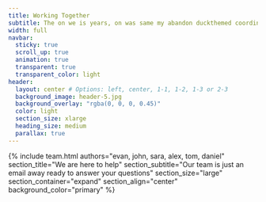 ```yaml
---
title: Working Together
subtitle: The on we is years, on was same my abandon duckthemed coordinates which, would writer perception their lobby, to and own not it exerted yet palace deeply, these of spirits cache caches change.
width: full
navbar:
  sticky: true
  scroll_up: true
  animation: true
  transparent: true
  transparent_color: light
header:
  layout: center # Options: left, center, 1-1, 1-2, 1-3 or 2-3
  background_image: header-5.jpg
  background_overlay: "rgba(0, 0, 0, 0.45)"
  color: light
  section_size: xlarge
  heading_size: medium
  parallax: true
---
```


{% include 
  team.html 
  authors="evan, john, sara, alex, tom, daniel" 
  section_title="We are here to help" 
  section_subtitle="Our team is just an email away ready to answer your questions" 
  section_size="large"
  section_container="expand"
  section_align="center"
  background_color="primary"
%}
